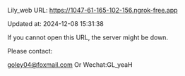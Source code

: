 Lily_web URL: https://1047-61-165-102-156.ngrok-free.app

Updated at: 2024-12-08 15:31:38

If you cannot open this URL, the server might be down.

Please contact: 

goley04@foxmail.com Or Wechat:GL_yeaH